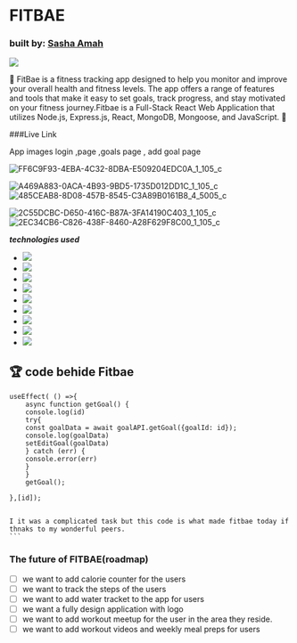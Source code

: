 
# FITBAE

### built by: [Sasha Amah](https://www.linkedin.com/in/sashaamah) 

<img src="https://img.shields.io/github/followers/Cocomango-GH.svg?style=social&label=Follow&maxAge=2592000">
    
:muscle: FitBae is a fitness tracking app designed to help you monitor and improve your overall health and fitness levels. The app offers a range of features and tools that make it easy to set goals, track progress, and stay motivated on your fitness journey.Fitbae is a Full-Stack React Web Application that utilizes Node.js, Express.js, React, MongoDB, Mongoose, and JavaScript. :muscle:

###Live Link 


App images login ,page  ,goals page , add goal page 

![FF6C9F93-4EBA-4C32-8DBA-E509204EDC0A_1_105_c](https://user-images.githubusercontent.com/111953271/233684006-64acf025-ee42-40a8-baad-653a4a6afa6c.jpeg)

![A469A883-0ACA-4B93-9BD5-1735D012DD1C_1_105_c](https://user-images.githubusercontent.com/111953271/233684045-9ec1415f-6e71-4631-b9d3-63d549058fe1.jpeg)![485CEAB8-8D08-457B-8545-C3A89B0161B8_4_5005_c](https://user-images.githubusercontent.com/111953271/233684067-5bcea082-8b19-4eb0-9c5f-10b2ed30a844.jpeg)

![2C55DCBC-D650-416C-B87A-3FA14190C403_1_105_c](https://user-images.githubusercontent.com/111953271/233684099-6d707f48-7e06-48e3-9d03-39650c9b1442.jpeg)
![2EC34CB6-C826-438F-8460-A28F629F8C00_1_105_c](https://user-images.githubusercontent.com/111953271/233684158-fbbee388-29ee-4df1-b8ed-5440d87efc85.jpeg)


***technologies used***

-  <img src="https://img.shields.io/badge/MongoDB-4EA94B?style=for-the-badge&logo=mongodb&logoColor=white">
-  <img src="https://img.shields.io/badge/Express.js-404D59?style=for-the-badge">
-  <img src="https://img.shields.io/badge/React-20232A?style=for-the-badge&logo=react&logoColor=61DAFB">
-  <img src="https://img.shields.io/badge/Node.js-43853D?style=for-the-badge&logo=node.js&logoColor=white">
- <img src="https://img.shields.io/badge/CSS-239120?&style=for-the-badge&logo=css3&logoColor=white">

- <img src="https://img.shields.io/badge/HTML-239120?  style=for-the-badge&logo=html5&logoColor=white"> 

- <img src="https://img.shields.io/badge/JavaScript-F7DF1E?style=for-the-badge&logo=javascript&logoColor=black">

- <img src="https://img.shields.io/badge/GitHub-100000?style=for-the-badge&logo=github&logoColor=white">
 
 - <img src="https://img.shields.io/badge/Trello-0052CC?style=for-the-badge&logo=trello&logoColor=white">


## :trophy: code behide Fitbae 

    useEffect( () =>{
        async function getGoal() {
        console.log(id)
        try{
        const goalData = await goalAPI.getGoal({goalId: id});
        console.log(goalData)
        setEditGoal(goalData)
        } catch (err) {
        console.error(err)
        }
        }
        getGoal();

    },[id]); 


    I it was a complicated task but this code is what made fitbae today if thnaks to my wonderful peers. 
    ```



 
 ### The future of FITBAE(roadmap)
 
- [ ] we want to add calorie counter for the users 
- [ ] we want to track the steps of the users
- [ ] we want to add water tracket to the app for users 
- [ ] we want a fully design application with logo
- [ ] we want to add workout meetup for the user in the area they reside. 
- [ ] we want to add workout videos and weekly meal preps for users 
